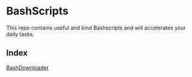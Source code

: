 # BashScripts

This repo contains useful and kind Bashscripts and will accelerates your daily tasks.

## Index
[BashDownloader](https://github.com/peliw/BashScripts/blob/main/bashDownloader.sh)
